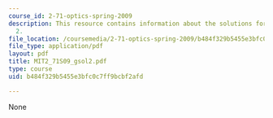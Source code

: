 ```yaml
---
course_id: 2-71-optics-spring-2009
description: This resource contains information about the solutions for problem set
  2.
file_location: /coursemedia/2-71-optics-spring-2009/b484f329b5455e3bfc0c7ff9bcbf2afd_MIT2_71S09_gsol2.pdf
file_type: application/pdf
layout: pdf
title: MIT2_71S09_gsol2.pdf
type: course
uid: b484f329b5455e3bfc0c7ff9bcbf2afd

---
```

None